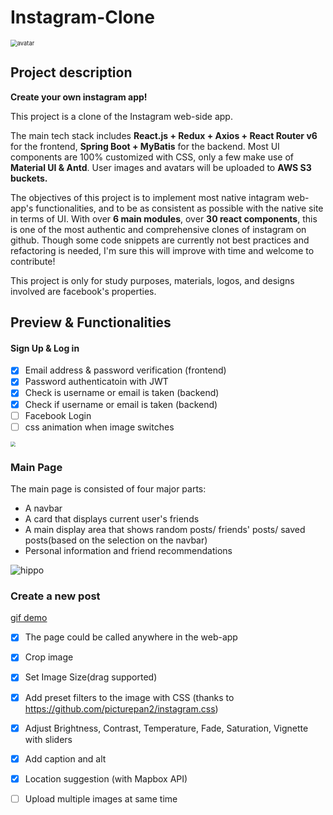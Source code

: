 Instagram-Clone
=======

<img src="https://s3.us-east-1.amazonaws.com/loyata.images/instagram-clone-logo.png" alt="avatar" style="zoom:67%;" />

## Project description

**Create your own instagram app!**

This project is a clone of the Instagram web-side app.

The main tech stack includes **React.js + Redux + Axios + React Router v6** for the frontend, **Spring Boot + MyBatis** for the backend. Most UI components are 100% customized with CSS, only a few make use of **Material UI & Antd**. User images and avatars will be uploaded to **AWS S3 buckets.** 

The objectives of this project is to implement most native intagram web-app's functionalities, and to be as consistent as possible with the native site in terms of UI. With over **6 main modules**, over **30 react components**, this is one of the most authentic and comprehensive clones of instagram on github. Though some code snippets are currently not best practices and refactoring is needed, I'm sure this will improve with time and welcome to contribute!

This project is only for study purposes, materials, logos, and designs involved are facebook's properties.

## Preview & Functionalities

#### Sign Up & Log in

- [x] Email address & password verification (frontend)
- [x] Password authenticatoin with JWT
- [x] Check is username or email is taken (backend)
- [x] Check if username or email is taken (backend)
- [ ] Facebook Login
- [ ] css animation when image switches

<img src="https://s3.us-east-1.amazonaws.com/loyata.images/signup_page.png" style="zoom:50%;" />


### Main Page

The main page is consisted of four major parts:

- A navbar 
- A card that displays current user's friends
- A main display area that shows random posts/ friends' posts/ saved posts(based on the selection on the navbar)
- Personal information and friend recommendations

![hippo](https://s3.amazonaws.com/loyata.images/main-page.png)



### Create a new post
<a href="https://s3.amazonaws.com/loyata.images/make+new+posts+(1).gif" target="_blank">gif demo</a>

- [x] The page could be called anywhere in the web-app
- [x] Crop image
- [x] Set Image Size(drag supported)
- [x] Add preset filters to the image with CSS (thanks to https://github.com/picturepan2/instagram.css)
- [x] Adjust Brightness, Contrast, Temperature, Fade, Saturation, Vignette with sliders
- [x] Add caption and alt
- [x] Location suggestion (with Mapbox API)
- [ ] Upload multiple images at same time



